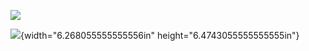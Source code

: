 ![](./images/301c322c748f4a93987bebc0ce6c6c99.png)

![](./images/c32ffcf70f944837baf9e1df046bb2e5.png){width="6.268055555555556in"
height="6.4743055555555555in"}
